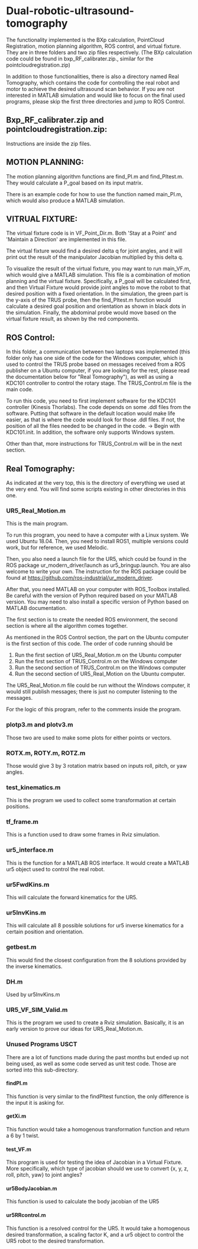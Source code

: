 # Dual-robotic-ultrasound-tomography

The functionality implemented is the BXp calculation, PointCloud Registration, motion planning algorithm, ROS control, and virtual fixture. They are in three folders and two zip files respectively. (The BXp calculation code could be found in bxp_RF_calibrater.zip., similar for the pointcloudregistration.zip) 

In addition to those functionalities, there is also a directory named Real Tomography, which contains the code for controlling the real robot and motor to achieve the desired ultrasound scan behavior. If you are not interested in MATLAB simulation and would like to focus on the final used programs, please skip the first three directories and jump to ROS Control. 

## Bxp_RF_calibrater.zip and pointcloudregistration.zip:
Instructions are inside the zip files. 


## MOTION PLANNING:

The motion planning algorithm functions are find_PI.m and find_PItest.m. They would calculate a P_goal based on its input matrix.

There is an example code for how to use the function named main_PI.m, which would also produce a MATLAB simulation. 


## VITRUAL FIXTURE:

The virtual fixture code is in VF_Point_Dir.m. Both 'Stay at a Point' and 'Maintain a Direction' are implemented in this file. 

The virtual fixture would find a desired delta q for joint angles, and it will print out the result of the manipulator Jacobian multiplied by this delta q. 

To visualize the result of the virtual fixture, you may want to run main_VF.m, which would give a MATLAB simulation. This file is a combination of motion planning and the virtual fixture. Specifically, a P_goal will be calculated first, and then Virtual Fixture would provide joint angles to move the robot to that desired position with a fixed orientation. In the simulation, the green part is the y-axis of the TRUS probe, then the find_PItest.m function would calculate a desired goal position and orientation as shown in black dots in the simulation. Finally, the abdominal probe would move based on the virtual fixture result, as shown by the red components. 


## ROS Control:

In this folder, a communication between two laptops was implemented (this folder only has one side of the code for the Windows computer, which is used to control the TRUS probe based on messages received from a ROS publisher on a Ubuntu computer, if you are looking for the rest, please read the documentation below for "Real Tomography"), as well as using a KDC101 controller to control the rotary stage. The TRUS_Control.m file is the main code. 

To run this code, you need to first implement software for the KDC101 controller (Kinesis Thorlabs). The code depends on some .ddl files from the software. Putting that software in the default location would make life easier, as that is where the code would look for those .ddl files. If not, the position of all the files needed to be changed in the code. -> Begin with KDC101.init. In addition, the software only supports Windows system. 

Other than that, more instructions for TRUS_Control.m will be in the next section. 

## Real Tomography:
As indicated at the very top, this is the directory of everything we used at the very end. You will find some scripts existing in other directories in this one. 

### UR5_Real_Motion.m
This is the main program. 

To run this program, you need to have a computer with a Linux system. We used Ubuntu 18.04. Then, you need to install ROS1, multiple versions could work, but for reference, we used Melodic. 

Then, you also need a launch file for the UR5, which could be found in the ROS package ur_modern_driver/launch as ur5_bringup.launch. You are also welcome to write your own. The instruction for the ROS package could be found at https://github.com/ros-industrial/ur_modern_driver. 

After that, you need MATLAB on your computer with ROS_Toolbox installed. Be careful with the version of Python required based on your MATLAB version. You may need to also install a specific version of Python based on MATLAB documentation. 

The first section is to create the needed ROS environment, the second section is where all the algorithm comes together. 

As mentioned in the ROS Control section, the part on the Ubuntu computer is the first section of this code. The order of code running should be 
1. Run the first section of UR5_Real_Motion.m on the Ubuntu computer
2. Run the first section of TRUS_Control.m on the Windows computer
3. Run the second section of TRUS_Control.m on the Windows computer
4. Run the second section of UR5_Real_Motion on the Ubuntu computer.

The UR5_Real_Motion.m file could be run without the Windows computer, it would still publish messages; there is just no computer listening to the messages. 

For the logic of this program, refer to the comments inside the program. 
### plotp3.m and plotv3.m
Those two are used to make some plots for either points or vectors.

### ROTX.m, ROTY.m, ROTZ.m
Those would give 3 by 3 rotation matrix based on inputs roll, pitch, or yaw angles.

### test_kinematics.m
This is the program we used to collect some transformation at certain positions. 

### tf_frame.m
This is a function used to draw some frames in Rviz simulation. 

### ur5_interface.m
This is the function for a MATLAB ROS interface. It would create a MATLAB ur5 object used to control the real robot. 

### ur5FwdKins.m
This will calculate the forward kinematics for the UR5.

### ur5InvKins.m
This will calculate all 8 possible solutions for ur5 inverse kinematics for a certain position and orientation. 

### getbest.m
This would find the closest configuration from the 8 solutions provided by the inverse kinematics.

### DH.m
Used by ur5InvKins.m

### UR5_VF_SIM_Valid.m
This is the program we used to create a Rviz simulation. Basically, it is an early version to prove our ideas for UR5_Real_Motion.m. 

### Unused Programs USCT
There are a lot of functions made during the past months but ended up not being used, as well as some code served as unit test code. Those are sorted into this sub-directory. 
#### findPI.m
This function is very similar to the findPItest function, the only difference is the input it is asking for. 
#### getXi.m
This function would take a homogenous transformation function and return a 6 by 1 twist. 
#### test_VF.m
This program is used for testing the idea of Jacobian in a Virtual Fixture. More specifically, which type of jacobian should we use to convert {x, y, z, roll, pitch, yaw} to joint angles?
#### ur5BodyJacobian.m
This function is used to calculate the body jacobian of the UR5
#### ur5RRcontrol.m
This function is a resolved control for the UR5. It would take a homogenous desired transformation, a scaling factor K, and a ur5 object to control the UR5 robot to the desired transformation. 



